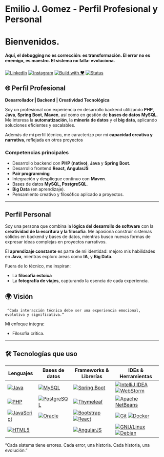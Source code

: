 # Emilio J. Gomez - Perfil Profesional y Personal
# Bienvenidos.
 **Aquí, el debugging no es corrección: es transformación. El error no es enemigo, es maestro. El sistema no falla: evoluciona.**
###  
[![LinkedIn](https://img.shields.io/badge/LinkedIn-%230A66C2.svg?logo=linkedin&logoColor=white)](https://www.linkedin.com/in/moleculax) [![Instagram](https://img.shields.io/badge/Instagram-%23E4405F.svg?logo=instagram&logoColor=white)](https://www.instagram.com/moleculax)   [![Build with ❤️](https://img.shields.io/badge/built%20with-%E2%9D%A4-red)]() [![Status](https://img.shields.io/badge/status-en%20evolución-8A2BE2)]()  
###
## 🌐 Perfil Profesional

**Desarrollador  | Backend  | Creatividad Tecnológica**

Soy un profesional con experiencia en desarrollo backend utilizando **PHP**, **Java**, **Spring Boot**, **Maven**, así como en gestión de **bases de datos MySQL**. Me interesa la **automatización**, la **minería de datos** y el **big data**, aplicando soluciones eficientes y escalables.
 

Además de mi perfil técnico, me caracterizo por mi **capacidad creativa y narrativa**, reflejada en otros proyectos 

### Competencias principales
- Desarrollo backend con **PHP (nativo)**, **Java** y **Spring Boot**.
- Desarrollo frontend **React, AngularJS**
- **Pair programming**
- Integración y despliegue continuo con **Maven**.
- Bases de datos **MySQL, PostgreSQL**.
-  **Big Data** (en aprendizaje).
- Pensamiento creativo y filosófico aplicado a proyectos.

---

##  Perfil Personal

Soy una persona que combina la **lógica del desarrollo de software** con la **creatividad de la escritura y la filosofía**. Me apasiona construir sistemas sólidos en backend y bases de datos, mientras busco nuevas formas de expresar ideas complejas en proyectos narrativos.

El **aprendizaje constante** es parte de mi identidad: mejoro mis habilidades en **Java**, mientras exploro áreas como **IA**, y  **Big Data**.

Fuera de lo técnico, me inspiran:
- La **filosofía estoica**
- La **fotografía de viajes**, capturando la esencia de cada experiencia.

## 🌍 Visión
```
 “Cada interacción técnica debe ser una experiencia emocional, evolutiva y significativa.”
```
Mi enfoque integra:
- Filosofía crítica.

---

## 🛠️ Tecnologías que uso





| Lenguajes                              | Bases de datos                                                                 | Frameworks & Librerías                                                           | IDEs & Herramientas                                                              |
|----------------------------------------|--------------------------------------------------------------------------------|----------------------------------------------------------------------------------|----------------------------------------------------------------------------------|
| [![Java](https://img.shields.io/badge/Java-007396.svg?logo=java&logoColor=white)](https://www.java.com/) | [![MySQL](https://img.shields.io/badge/MySQL-4479A1.svg?logo=mysql&logoColor=white)](https://www.mysql.com/) | [![Spring Boot](https://img.shields.io/badge/Spring_Boot-6DB33F.svg?logo=springboot&logoColor=white)](https://spring.io/projects/spring-boot) | [![IntelliJ IDEA](https://img.shields.io/badge/IntelliJ_IDEA-000000.svg?logo=intellijidea&logoColor=white)](https://www.jetbrains.com/idea/) [![WebStorm](https://img.shields.io/badge/WebStorm-000000.svg?logo=webstorm&logoColor=white)](https://www.jetbrains.com/webstorm/) |
| [![PHP](https://img.shields.io/badge/PHP-777BB4.svg?logo=php&logoColor=white)](https://www.php.net/) | [![PostgreSQL](https://img.shields.io/badge/PostgreSQL-4169E1.svg?logo=postgresql&logoColor=white)](https://www.postgresql.org/) | [![Thymeleaf](https://img.shields.io/badge/Thymeleaf-005F0F.svg?logo=thymeleaf&logoColor=white)](https://www.thymeleaf.org/) | [![Apache NetBeans](https://img.shields.io/badge/Apache_NetBeans-1B6AC6.svg?logo=apache&logoColor=white)](https://netbeans.apache.org/) |
| [![JavaScript](https://img.shields.io/badge/JavaScript-F7DF1E.svg?logo=javascript&logoColor=black)](https://developer.mozilla.org/en-US/docs/Web/JavaScript) | [![Oracle](https://img.shields.io/badge/Oracle-F80000.svg?logo=oracle&logoColor=white)](https://www.oracle.com/database/) | [![Bootstrap](https://img.shields.io/badge/Bootstrap-7952B3.svg?logo=bootstrap&logoColor=white)](https://getbootstrap.com/) [![React](https://img.shields.io/badge/React-61DAFB.svg?logo=react&logoColor=black)](https://react.dev/) | [![Git](https://img.shields.io/badge/Git-F05032.svg?logo=git&logoColor=white)](https://git-scm.com/) [![Docker](https://img.shields.io/badge/Docker-2496ED.svg?logo=docker&logoColor=white)](https://www.docker.com/) |
| [![HTML5](https://img.shields.io/badge/HTML5-E34F26.svg?logo=html5&logoColor=white)](https://developer.mozilla.org/en-US/docs/Web/HTML) | &nbsp; | [![AngularJS](https://img.shields.io/badge/AngularJS-E23237.svg?logo=angularjs&logoColor=white)](https://angularjs.org/) | [![GNU/Linux](https://img.shields.io/badge/GNU/Linux-333333.svg?logo=linux&logoColor=white)](https://www.gnu.org/) [![Debian](https://img.shields.io/badge/Debian-A81D33.svg?logo=debian&logoColor=white)](https://www.debian.org/) |




 “Cada sistema tiene errores. Cada error, una historia. Cada historia, una evolución.”
